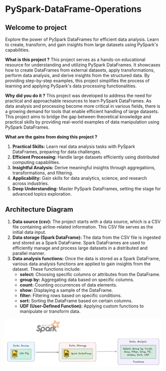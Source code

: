 # PySpark-DataFrame-Operations
## Welcome to project
Explore the power of PySpark DataFrames for efficient data analysis. Learn to create, transform, and gain insights from large datasets using PySpark's capabilities.

**What is this project ?**
This project serves as a hands-on educational resource for understanding and utilizing PySpark DataFrames. It showcases how to create DataFrames from external datasets, apply transformations, perform data analysis, and derive insights from the structured data. By providing step-by-step examples, this project simplifies the process of learning and applying PySpark's data processing functionalities.

**Why did you do it ?**
This project was developed to address the need for practical and approachable resources to learn PySpark DataFrames. As data analysis and processing become more critical in various fields, there is a growing demand for tools that enable efficient handling of large datasets. This project aims to bridge the gap between theoretical knowledge and practical skills by providing real-world examples of data manipulation using PySpark DataFrames.

**What are the gains from doing this project ?**
1. **Practical Skills:** Learn real data analysis tasks with PySpark DataFrames, preparing for data challenges.
2. **Efficient Processing:** Handle large datasets efficiently using distributed computing capabilities.
3. **Insightful Analysis:** Derive meaningful insights through aggregations, transformations, and filtering.
4. **Applicability:** Gain skills for data analytics, science, and research across industries.
5. **Deep Understanding:** Master PySpark DataFrames, setting the stage for advanced topics exploration.

## Architecture Diagram
1. **Data source (csv):** The project starts with a data source, which is a CSV file containing airline-related information. This CSV file serves as the initial data input.
2. **Data storage (Spark DataFrame):** The data from the CSV file is ingested and stored as a Spark DataFrame. Spark DataFrames are used to efficiently manage and process large datasets in a distributed and parallel manner.
3. **Data analysis functions:** Once the data is stored as a Spark DataFrame, various data analysis functions are applied to gain insights from the dataset. These functions include:
    - **select:** Choosing specific columns or attributes from the DataFrame.
    - **group by:** Aggregating data based on specific columns.
    - **count:** Counting occurrences of data elements.
    - **show:** Displaying a sample of the DataFrame.
    - **filter:** Filtering rows based on specific conditions.
    - **sort:** Sorting the DataFrame based on certain columns.
    - **UDF (User-Defined Function):** Applying custom functions to manipulate or transform data.

![image](Img/Architecture-Diagram.png)